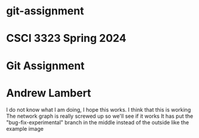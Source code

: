 # git-assignment
# CSCI 3323 Spring 2024
# Git Assignment
# Andrew Lambert
I do not know what I am doing, I hope this works.
I think that this is working
The network graph is really screwed up so we'll see if it works
It has put the "bug-fix-experimental" branch in the middle instead of the outside like the example image